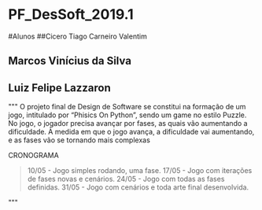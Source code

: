 # PF_DesSoft_2019.1

#Alunos
##Cicero Tiago Carneiro Valentim
## Marcos Vinícius da Silva
## Luiz Felipe Lazzaron

"""
O projeto final de Design de Software se constitui na formação de um jogo, intitulado por “Phisics On Python”, sendo um game no estilo Puzzle. No jogo, o jogador precisa avançar por fases, as quais vão aumentando a dificuldade. À medida em que o jogo avança, a dificuldade vai aumentando, e as fases vão se tornando mais complexas

CRONOGRAMA
> 10/05 - Jogo simples rodando, uma fase.
> 17/05 - Jogo com iterações de fases novas e cenários.
> 24/05 - Jogo com todas as fases definidas.
> 31/05 - Jogo com cenários e toda arte final desenvolvida.


"""